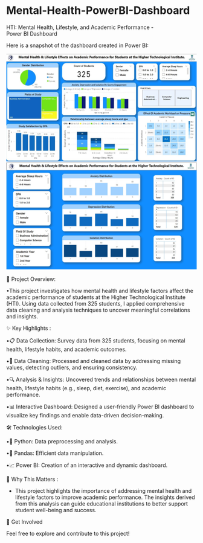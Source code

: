 # Mental-Health-PowerBI-Dashboard
HTI: Mental Health, Lifestyle, and Academic Performance - Power BI Dashboard

Here is a snapshot of the dashboard created in Power BI: 

  ![Page 1](./Page%201.jpg)  
  ![Page 2](./Page%202.jpg)  


🌟 Project Overview:

•This project investigates how mental health and lifestyle factors affect the academic performance of students at the Higher Technological Institute (HTI). Using data collected from 325 students, I applied comprehensive data cleaning and analysis techniques to uncover meaningful correlations and insights.

✨ Key Highlights : 

•📋 Data Collection: Survey data from 325 students, focusing on mental health, lifestyle habits, and academic outcomes.

•🧹 Data Cleaning: Processed and cleaned data by addressing missing values, detecting outliers, and ensuring consistency.

•🔍 Analysis & Insights: Uncovered trends and relationships between mental health, lifestyle habits (e.g., sleep, diet, exercise), and academic performance.

•📊 Interactive Dashboard: Designed a user-friendly Power BI dashboard to visualize key findings and enable data-driven decision-making.

🛠️ Technologies Used:

•🐍 Python: Data preprocessing and analysis.

•📑 Pandas: Efficient data manipulation.

•📈 Power BI: Creation of an interactive and dynamic dashboard.

🎯 Why This Matters :

- This project highlights the importance of addressing mental health and lifestyle factors to improve academic performance.
The insights derived from this analysis can guide educational institutions to better support student well-being and success.

🤝 Get Involved

Feel free to explore and contribute to this project!



